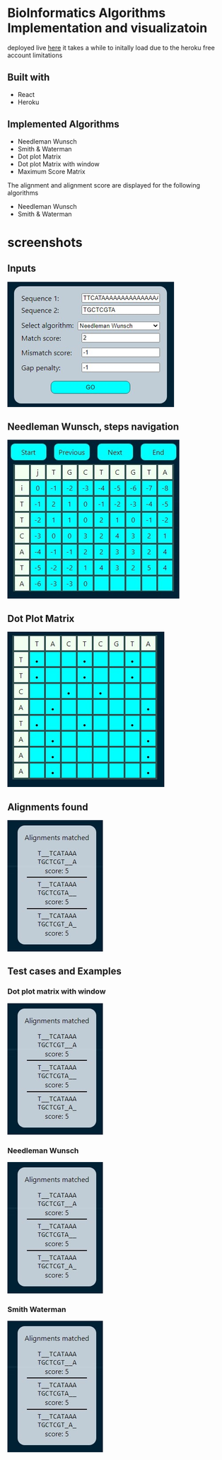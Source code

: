 # BioInformatics Algorithms Implementation and visualizatoin

deployed live [here](https://bit.ly/3fklUMv) it takes a while to initally load due to the heroku free account limitations

## Built with

-   React
-   Heroku

## Implemented Algorithms

-   Needleman Wunsch
-   Smith &amp; Waterman
-   Dot plot Matrix
-   Dot plot Matrix with window
-   Maximum Score Matrix

The alignment and alignment score are displayed for the following algorithms

-   Needleman Wunsch
-   Smith &amp; Waterman

# screenshots

## Inputs

![Inputs](documentation/inputs.jpg)

## Needleman Wunsch, steps navigation

![Needleman and Wunsch algorithm](documentation/needleman.jpg)

## Dot Plot Matrix

![Dot Plot matrix](documentation/dotplot.jpg)

## Alignments found

![Alignments](documentation/alignments.jpg)

## Test cases and Examples

### Dot plot matrix with window

![Dot Plot matrix with window](documentation/alignments.jpg)

### Needleman Wunsch

![Needleman Wunsch example](documentation/alignments.jpg)

### Smith Waterman

![Smith Waterman example](documentation/alignments.jpg)
